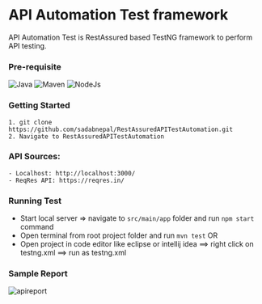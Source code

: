 # API Automation Test framework
API Automation Test is RestAssured based TestNG framework to perform API testing.

### Pre-requisite
![Java](https://img.shields.io/badge/-Java%20JDK-%23007396?logo=java&logoColor=black&)
![Maven](https://img.shields.io/badge/-Maven-C71A36.svg?logo=Apache&logoColor=white)
![NodeJs](https://img.shields.io/badge/-NodeJS-%23339933?logo=npm&logoColor=white)

### Getting Started
```
1. git clone https://github.com/sadabnepal/RestAssuredAPITestAutomation.git
2. Navigate to RestAssuredAPITestAutomation
```

### API Sources:
    - Localhost: http://localhost:3000/
    - ReqRes API: https://reqres.in/

### Running Test
- Start local server => navigate to `src/main/app` folder and run `npm start` command
- Open terminal from root project folder and run `mvn test`  OR
- Open project in code editor like eclipse or intellij idea ==> right click on testng.xml ==> run as testng.xml

### Sample Report
![apireport](https://user-images.githubusercontent.com/65847528/145087196-375107dc-fa86-4dee-933c-a8e6f440be80.PNG)